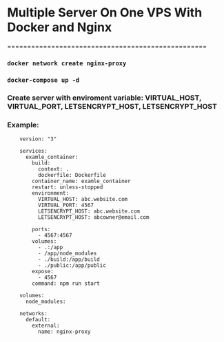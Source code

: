 # Multiple Server On One VPS With Docker and Nginx
==================================================

### `docker network create nginx-proxy`

### `docker-compose up -d`

### Create server with enviroment variable: VIRTUAL_HOST, VIRTUAL_PORT, LETSENCRYPT_HOST, LETSENCRYPT_HOST

### Example:
```
    version: "3"

    services:
      examle_container:
        build:
          context: .
          dockerfile: Dockerfile
        container_name: examle_container
        restart: unless-stopped
        environment:
          VIRTUAL_HOST: abc.website.com
          VIRTUAL_PORT: 4567
          LETSENCRYPT_HOST: abc.website.com
          LETSENCRYPT_HOST: abcowner@email.com

        ports:
          - 4567:4567
        volumes:
          - .:/app
          - /app/node_modules
          - ./build:/app/build
          - ./public:/app/public
        expose:
          - 4567
        command: npm run start

    volumes:
      node_modules:

    networks:
      default:
        external:
          name: nginx-proxy
```

